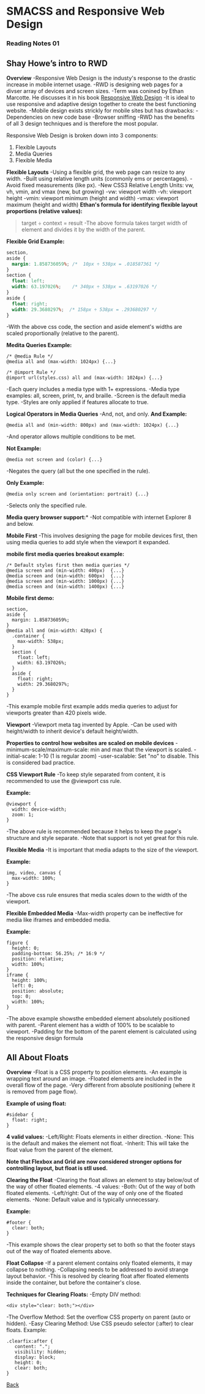 # SMACSS and Responsive Web Design

### Reading Notes 01

## Shay Howe’s intro to RWD

**Overview**
-Responsive Web Design is the industy's response to the drastic increase in mobile internet usage. 
-RWD is designing web pages for a divser array of devices and screen sizes.
-Term was conined by Ethan Marcotte. He discusses it in his book [Responsive Web Design](https://abookapart.com/products/responsive-web-design)
-It is ideal to use responsive and adaptive design together to create the best functioning website.
-Mobile design exists strickly for mobile sites but has drawbacks:
 -Dependencies on new code base
 -Browser sniffing
-RWD has the benefits of all 3 design techniques and is therefore the most popular.

Responsive Web Design is broken down into 3 components: 
1. Flexible Layouts 
2. Media Queries 
3. Flexible Media

**Flexible Layouts**
-Using a flexible grid, the web page can resize to any width. 
-Built using relative length units (commonly ems or percentages).
-Avoid fixed measurements (like px).
-New CSS3 Relative Length Units: vw, vh, vmin, and vmax (new, but growing)
-vw: viewport width
-vh: viewport height
-vmin: viewport minimum (height and width)
-vmax: viewport maximum (height and width)
**Ethan's formula for identifying flexible layout proportions (relative values):**
> target ÷ context = result 
-The above formula takes target width of element and divides it by the width of the parent. 

**Flexible Grid Example:**
```CSS
section,
aside {
  margin: 1.858736059%; /*  10px ÷ 538px = .018587361 */
}
section {
  float: left;
  width: 63.197026%;    /* 340px ÷ 538px = .63197026 */   
}
aside {
  float: right;
  width: 29.3680297%;  /* 158px ÷ 538px = .293680297 */
}
```
-With the above css code, the section and aside element's widths are scaled proportionally (relative to the parent).

**Medita Queries Example:**
```
/* @media Rule */
@media all and (max-width: 1024px) {...}

/* @import Rule */
@import url(styles.css) all and (max-width: 1024px) {...}
```
-Each query includes a media type with 1+ expressions.
-Media type examples: all, screen, print, tv, and braille.
-Screen is the default media type.
-Styles are only applied if features allocate to true. 

**Logical Operators in Media Queries**
-And, not, and only.
**And Example:**
```
@media all and (min-width: 800px) and (max-width: 1024px) {...}
```
-And operator allows multiple conditions to be met.

**Not Example:**
```
@media not screen and (color) {...}
```
-Negates the query (all but the one specified in the rule).

**Only Example:**
```
@media only screen and (orientation: portrait) {...}
```
-Selects only the specified rule.

**Media query browser support:***
-Not compatible with internet Explorer 8 and below.

**Mobile First** 
-This involves designing the page for mobile devices first, then using media queries to add style when the viewport it expanded. 

**mobile first media queries breakout example:**
```
/* Default styles first then media queries */
@media screen and (min-width: 400px)  {...}
@media screen and (min-width: 600px)  {...}
@media screen and (min-width: 1000px) {...}
@media screen and (min-width: 1400px) {...}
```
**Mobile first demo:**
```
section,
aside {
  margin: 1.858736059%;
}
@media all and (min-width: 420px) {
  .container {
    max-width: 538px;
  }
  section {
    float: left;
    width: 63.197026%;
  }
  aside {
    float: right;
    width: 29.3680297%;
  }
}
```
-This example mobile first example adds media queries to adjust for viewports greater than 420 pixels wide. 

**Viewport**
-Viewport meta tag invented by Apple.
-Can be used with height/width to inherit device's default height/width. 

**Properties to control how websites are scaled on mobile devices**
-minimum-scale/maximum-scale: min and max that the viewport is scaled. 
-initial-scale: 1-10 (1 is regular zoom)
-user-scalable: Set "no" to disable. This is considered bad practice.

**CSS Viewport Rule**
-To keep style separated from content, it is recommended to use the @viewport css rule.

**Example:**
```
@viewport {
  width: device-width;
  zoom: 1;
}
```
-The above rule is recommended because it helps to keep the page's structure and style separate. 
-Note that support is not yet great for this rule. 

**Flexible Media**
-It is important that media adapts to the size of the viewport. 

**Example:**
```
img, video, canvas {
  max-width: 100%;
}
```
-The above css rule ensures that media scales down to the width of the viewport. 

**Flexible Embedded Media**
-Max-width property can be ineffective for media like iframes and embedded media. 

**Example:**
```
figure {
  height: 0;
  padding-bottom: 56.25%; /* 16:9 */
  position: relative;
  width: 100%;
}
iframe {
  height: 100%;
  left: 0;
  position: absolute;
  top: 0;
  width: 100%;
}
```
-The above example showsthe embedded element absolutely positioned with parent. 
-Parent element has a width of 100% to be scalable to viewport.
-Padding for the bottom of the parent element is calculated using the responsive design formula 

## All About Floats

**Overview**
-Float is a CSS property to position elements. 
-An example is wrapping text around an image. 
-Floated elements are included in the overall flow of the page.
-Very different from absolute positioning (where it is removed from page flow).

**Example of using float:**
```
#sidebar {
  float: right;			
}
```
**4 valid values:**
-Left/Right: Floats elements in either direction.
-None: This is the default and makes the element not float.
-Inherit: This will take the float value from the parent of the element. 

**Note that Flexbox and Grid are now considered stronger options for controlling layout, but float is stll used.**

**Clearing the Float**
-Clearing the float allows an element to stay below/out of the way of other floated elements. 
-4 values:
 -Both: Out of the way of both floated elements.
 -Left/right: Out of the way of only one of the floated elements.
 -None: Default value and is typically unnecessary. 

**Example:**
```
#footer {
  clear: both;			
}
```
-This example shows the clear property set to both so that the footer stays out of the way of floated elements above. 

**Float Collapse**
-If a parent element contains only floated elements, it may collapse to nothing. 
-Collapsing needs to be addressed to avoid strange layout behavior. 
-This is resolved by clearing float after floated elements inside the container, but before the container's close. 

**Techniques for Clearing Floats:**
-Empty DIV method:
```
<div style="clear: both;"></div>
```
-The Overflow Method: Set the overflow CSS property on parent (auto or hidden).
-Easy Clearing Method: Use CSS pseudo selector (:after) to clear floats. Example:
```
.clearfix:after { 
   content: "."; 
   visibility: hidden; 
   display: block; 
   height: 0; 
   clear: both;
}
```

[Back](README.md)
